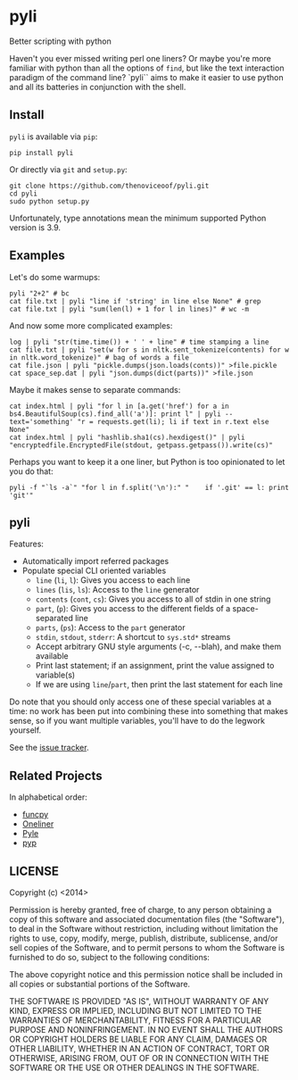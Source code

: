# pyli

Better scripting with python

Haven't you ever missed writing perl one liners? Or maybe you're more
familiar with python than all the options of `find`, but like the text
interaction paradigm of the command line? `pyli`` aims to make it
easier to use python and all its batteries in conjunction with the
shell.

## Install

`pyli` is available via `pip`:

```
pip install pyli
```

Or directly via `git` and `setup.py`:

```
git clone https://github.com/thenoviceoof/pyli.git
cd pyli
sudo python setup.py
```

Unfortunately, type annotations mean the minimum supported Python
version is 3.9.

## Examples

Let's do some warmups:

```
pyli "2+2" # bc
cat file.txt | pyli "line if 'string' in line else None" # grep
cat file.txt | pyli "sum(len(l) + 1 for l in lines)" # wc -m
```

And now some more complicated examples:

```
log | pyli "str(time.time()) + ' ' + line" # time stamping a line
cat file.txt | pyli "set(w for s in nltk.sent_tokenize(contents) for w in nltk.word_tokenize)" # bag of words a file
cat file.json | pyli "pickle.dumps(json.loads(conts))" >file.pickle
cat space_sep.dat | pyli "json.dumps(dict(parts))" >file.json
```

Maybe it makes sense to separate commands:

```
cat index.html | pyli "for l in [a.get('href') for a in bs4.BeautifulSoup(cs).find_all('a')]: print l" | pyli --text='something' "r = requests.get(li); li if text in r.text else None"
cat index.html | pyli "hashlib.sha1(cs).hexdigest()" | pyli "encryptedfile.EncryptedFile(stdout, getpass.getpass()).write(cs)"
```

Perhaps you want to keep it a one liner, but Python is too opinionated
to let you do that:

```
pyli -f "`ls -a`" "for l in f.split('\n'):" "    if '.git' == l: print 'git'"
```

## pyli

Features:

- Automatically import referred packages
- Populate special CLI oriented variables
    - ``line`` (``li``, ``l``): Gives you access to each line
    - ``lines`` (``lis``, ``ls``): Access to the ``line`` generator
    - ``contents`` (``cont``, ``cs``): Gives you access to all of stdin
      in one string
    - ``part``, (``p``): Gives you access to the different fields of a
      space-separated line
    - ``parts``, (``ps``): Access to the ``part`` generator
    - ``stdin``, ``stdout``, ``stderr``: A shortcut to ``sys.std*`` streams
    - Accept arbitrary GNU style arguments (-c, --blah), and make them available
    - Print last statement; if an assignment, print the value assigned
      to variable(s)
    - If we are using ``line``/``part``, then print the last statement
      for each line

Do note that you should only access one of these special variables at
a time: no work has been put into combining these into something that
makes sense, so if you want multiple variables, you'll have to do the
legwork yourself.

See the [issue tracker](https://github.com/thenoviceoof/pyli/issues?state=open).

## Related Projects

In alphabetical order:

- [funcpy](http://www.pixelbeat.org/scripts/funcpy)
- [Oneliner](https://github.com/gvalkov/python-oneliner)
- [Pyle](https://github.com/aljungberg/pyle)
- [pyp](https://code.google.com/p/pyp/)

## LICENSE

Copyright (c) <2014> <thenoviceoof>

Permission is hereby granted, free of charge, to any person obtaining a copy
of this software and associated documentation files (the "Software"), to deal
in the Software without restriction, including without limitation the rights
to use, copy, modify, merge, publish, distribute, sublicense, and/or sell
copies of the Software, and to permit persons to whom the Software is
furnished to do so, subject to the following conditions:

The above copyright notice and this permission notice shall be included in
all copies or substantial portions of the Software.

THE SOFTWARE IS PROVIDED "AS IS", WITHOUT WARRANTY OF ANY KIND, EXPRESS OR
IMPLIED, INCLUDING BUT NOT LIMITED TO THE WARRANTIES OF MERCHANTABILITY,
FITNESS FOR A PARTICULAR PURPOSE AND NONINFRINGEMENT. IN NO EVENT SHALL THE
AUTHORS OR COPYRIGHT HOLDERS BE LIABLE FOR ANY CLAIM, DAMAGES OR OTHER
LIABILITY, WHETHER IN AN ACTION OF CONTRACT, TORT OR OTHERWISE, ARISING FROM,
OUT OF OR IN CONNECTION WITH THE SOFTWARE OR THE USE OR OTHER DEALINGS IN
THE SOFTWARE.
